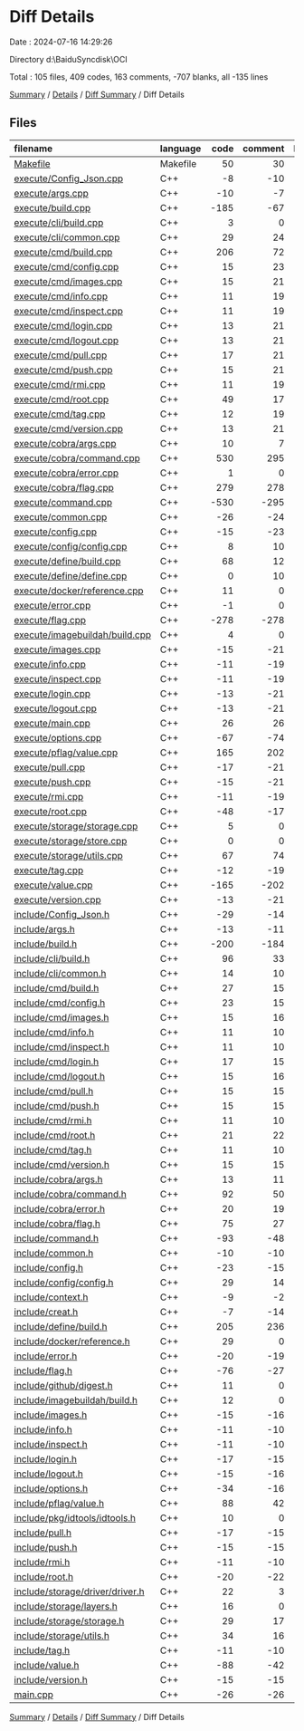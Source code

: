 # Diff Details

Date : 2024-07-16 14:29:26

Directory d:\\BaiduSyncdisk\\OCI

Total : 105 files,  409 codes, 163 comments, -707 blanks, all -135 lines

[Summary](results.md) / [Details](details.md) / [Diff Summary](diff.md) / Diff Details

## Files
| filename | language | code | comment | blank | total |
| :--- | :--- | ---: | ---: | ---: | ---: |
| [Makefile](/Makefile) | Makefile | 50 | 30 | 23 | 103 |
| [execute/Config_Json.cpp](/execute/Config_Json.cpp) | C++ | -8 | -10 | -1 | -19 |
| [execute/args.cpp](/execute/args.cpp) | C++ | -10 | -7 | 0 | -17 |
| [execute/build.cpp](/execute/build.cpp) | C++ | -185 | -67 | -16 | -268 |
| [execute/cli/build.cpp](/execute/cli/build.cpp) | C++ | 3 | 0 | 3 | 6 |
| [execute/cli/common.cpp](/execute/cli/common.cpp) | C++ | 29 | 24 | 5 | 58 |
| [execute/cmd/build.cpp](/execute/cmd/build.cpp) | C++ | 206 | 72 | 19 | 297 |
| [execute/cmd/config.cpp](/execute/cmd/config.cpp) | C++ | 15 | 23 | 4 | 42 |
| [execute/cmd/images.cpp](/execute/cmd/images.cpp) | C++ | 15 | 21 | 4 | 40 |
| [execute/cmd/info.cpp](/execute/cmd/info.cpp) | C++ | 11 | 19 | 2 | 32 |
| [execute/cmd/inspect.cpp](/execute/cmd/inspect.cpp) | C++ | 11 | 19 | 2 | 32 |
| [execute/cmd/login.cpp](/execute/cmd/login.cpp) | C++ | 13 | 21 | 3 | 37 |
| [execute/cmd/logout.cpp](/execute/cmd/logout.cpp) | C++ | 13 | 21 | 3 | 37 |
| [execute/cmd/pull.cpp](/execute/cmd/pull.cpp) | C++ | 17 | 21 | 4 | 42 |
| [execute/cmd/push.cpp](/execute/cmd/push.cpp) | C++ | 15 | 21 | 3 | 39 |
| [execute/cmd/rmi.cpp](/execute/cmd/rmi.cpp) | C++ | 11 | 19 | 2 | 32 |
| [execute/cmd/root.cpp](/execute/cmd/root.cpp) | C++ | 49 | 17 | 10 | 76 |
| [execute/cmd/tag.cpp](/execute/cmd/tag.cpp) | C++ | 12 | 19 | 2 | 33 |
| [execute/cmd/version.cpp](/execute/cmd/version.cpp) | C++ | 13 | 21 | 3 | 37 |
| [execute/cobra/args.cpp](/execute/cobra/args.cpp) | C++ | 10 | 7 | 0 | 17 |
| [execute/cobra/command.cpp](/execute/cobra/command.cpp) | C++ | 530 | 295 | 24 | 849 |
| [execute/cobra/error.cpp](/execute/cobra/error.cpp) | C++ | 1 | 0 | 2 | 3 |
| [execute/cobra/flag.cpp](/execute/cobra/flag.cpp) | C++ | 279 | 278 | 12 | 569 |
| [execute/command.cpp](/execute/command.cpp) | C++ | -530 | -295 | -24 | -849 |
| [execute/common.cpp](/execute/common.cpp) | C++ | -26 | -24 | -4 | -54 |
| [execute/config.cpp](/execute/config.cpp) | C++ | -15 | -23 | -4 | -42 |
| [execute/config/config.cpp](/execute/config/config.cpp) | C++ | 8 | 10 | 1 | 19 |
| [execute/define/build.cpp](/execute/define/build.cpp) | C++ | 68 | 12 | 4 | 84 |
| [execute/define/define.cpp](/execute/define/define.cpp) | C++ | 0 | 10 | 1 | 11 |
| [execute/docker/reference.cpp](/execute/docker/reference.cpp) | C++ | 11 | 0 | 2 | 13 |
| [execute/error.cpp](/execute/error.cpp) | C++ | -1 | 0 | -2 | -3 |
| [execute/flag.cpp](/execute/flag.cpp) | C++ | -278 | -278 | -12 | -568 |
| [execute/imagebuildah/build.cpp](/execute/imagebuildah/build.cpp) | C++ | 4 | 0 | 3 | 7 |
| [execute/images.cpp](/execute/images.cpp) | C++ | -15 | -21 | -4 | -40 |
| [execute/info.cpp](/execute/info.cpp) | C++ | -11 | -19 | -2 | -32 |
| [execute/inspect.cpp](/execute/inspect.cpp) | C++ | -11 | -19 | -2 | -32 |
| [execute/login.cpp](/execute/login.cpp) | C++ | -13 | -21 | -3 | -37 |
| [execute/logout.cpp](/execute/logout.cpp) | C++ | -13 | -21 | -3 | -37 |
| [execute/main.cpp](/execute/main.cpp) | C++ | 26 | 26 | 6 | 58 |
| [execute/options.cpp](/execute/options.cpp) | C++ | -67 | -74 | -4 | -145 |
| [execute/pflag/value.cpp](/execute/pflag/value.cpp) | C++ | 165 | 202 | 3 | 370 |
| [execute/pull.cpp](/execute/pull.cpp) | C++ | -17 | -21 | -3 | -41 |
| [execute/push.cpp](/execute/push.cpp) | C++ | -15 | -21 | -3 | -39 |
| [execute/rmi.cpp](/execute/rmi.cpp) | C++ | -11 | -19 | -2 | -32 |
| [execute/root.cpp](/execute/root.cpp) | C++ | -48 | -17 | -10 | -75 |
| [execute/storage/storage.cpp](/execute/storage/storage.cpp) | C++ | 5 | 0 | 1 | 6 |
| [execute/storage/store.cpp](/execute/storage/store.cpp) | C++ | 0 | 0 | 3 | 3 |
| [execute/storage/utils.cpp](/execute/storage/utils.cpp) | C++ | 67 | 74 | 4 | 145 |
| [execute/tag.cpp](/execute/tag.cpp) | C++ | -12 | -19 | -2 | -33 |
| [execute/value.cpp](/execute/value.cpp) | C++ | -165 | -202 | -3 | -370 |
| [execute/version.cpp](/execute/version.cpp) | C++ | -13 | -21 | -3 | -37 |
| [include/Config_Json.h](/include/Config_Json.h) | C++ | -29 | -14 | -18 | -61 |
| [include/args.h](/include/args.h) | C++ | -13 | -11 | -2 | -26 |
| [include/build.h](/include/build.h) | C++ | -200 | -184 | -4 | -388 |
| [include/cli/build.h](/include/cli/build.h) | C++ | 96 | 33 | 7 | 136 |
| [include/cli/common.h](/include/cli/common.h) | C++ | 14 | 10 | 1 | 25 |
| [include/cmd/build.h](/include/cmd/build.h) | C++ | 27 | 15 | 2 | 44 |
| [include/cmd/config.h](/include/cmd/config.h) | C++ | 23 | 15 | 1 | 39 |
| [include/cmd/images.h](/include/cmd/images.h) | C++ | 15 | 16 | 1 | 32 |
| [include/cmd/info.h](/include/cmd/info.h) | C++ | 11 | 10 | 1 | 22 |
| [include/cmd/inspect.h](/include/cmd/inspect.h) | C++ | 11 | 10 | 1 | 22 |
| [include/cmd/login.h](/include/cmd/login.h) | C++ | 17 | 15 | 1 | 33 |
| [include/cmd/logout.h](/include/cmd/logout.h) | C++ | 15 | 16 | 3 | 34 |
| [include/cmd/pull.h](/include/cmd/pull.h) | C++ | 15 | 15 | 1 | 31 |
| [include/cmd/push.h](/include/cmd/push.h) | C++ | 15 | 15 | 1 | 31 |
| [include/cmd/rmi.h](/include/cmd/rmi.h) | C++ | 11 | 10 | 1 | 22 |
| [include/cmd/root.h](/include/cmd/root.h) | C++ | 21 | 22 | 4 | 47 |
| [include/cmd/tag.h](/include/cmd/tag.h) | C++ | 11 | 10 | 1 | 22 |
| [include/cmd/version.h](/include/cmd/version.h) | C++ | 15 | 15 | 1 | 31 |
| [include/cobra/args.h](/include/cobra/args.h) | C++ | 13 | 11 | 2 | 26 |
| [include/cobra/command.h](/include/cobra/command.h) | C++ | 92 | 50 | 7 | 149 |
| [include/cobra/error.h](/include/cobra/error.h) | C++ | 20 | 19 | 5 | 44 |
| [include/cobra/flag.h](/include/cobra/flag.h) | C++ | 75 | 27 | 5 | 107 |
| [include/command.h](/include/command.h) | C++ | -93 | -48 | -7 | -148 |
| [include/common.h](/include/common.h) | C++ | -10 | -10 | -1 | -21 |
| [include/config.h](/include/config.h) | C++ | -23 | -15 | -1 | -39 |
| [include/config/config.h](/include/config/config.h) | C++ | 29 | 14 | 18 | 61 |
| [include/context.h](/include/context.h) | C++ | -9 | -2 | -5 | -16 |
| [include/creat.h](/include/creat.h) | C++ | -7 | -14 | -797 | -818 |
| [include/define/build.h](/include/define/build.h) | C++ | 205 | 236 | 16 | 457 |
| [include/docker/reference.h](/include/docker/reference.h) | C++ | 29 | 0 | 2 | 31 |
| [include/error.h](/include/error.h) | C++ | -20 | -19 | -5 | -44 |
| [include/flag.h](/include/flag.h) | C++ | -76 | -27 | -4 | -107 |
| [include/github/digest.h](/include/github/digest.h) | C++ | 11 | 0 | 4 | 15 |
| [include/imagebuildah/build.h](/include/imagebuildah/build.h) | C++ | 12 | 0 | 3 | 15 |
| [include/images.h](/include/images.h) | C++ | -15 | -16 | -1 | -32 |
| [include/info.h](/include/info.h) | C++ | -11 | -10 | -1 | -22 |
| [include/inspect.h](/include/inspect.h) | C++ | -11 | -10 | -1 | -22 |
| [include/login.h](/include/login.h) | C++ | -17 | -15 | -1 | -33 |
| [include/logout.h](/include/logout.h) | C++ | -15 | -16 | -3 | -34 |
| [include/options.h](/include/options.h) | C++ | -34 | -16 | -4 | -54 |
| [include/pflag/value.h](/include/pflag/value.h) | C++ | 88 | 42 | 2 | 132 |
| [include/pkg/idtools/idtools.h](/include/pkg/idtools/idtools.h) | C++ | 10 | 0 | 4 | 14 |
| [include/pull.h](/include/pull.h) | C++ | -17 | -15 | -1 | -33 |
| [include/push.h](/include/push.h) | C++ | -15 | -15 | -1 | -31 |
| [include/rmi.h](/include/rmi.h) | C++ | -11 | -10 | -1 | -22 |
| [include/root.h](/include/root.h) | C++ | -20 | -22 | -4 | -46 |
| [include/storage/driver/driver.h](/include/storage/driver/driver.h) | C++ | 22 | 3 | 4 | 29 |
| [include/storage/layers.h](/include/storage/layers.h) | C++ | 16 | 0 | 3 | 19 |
| [include/storage/storage.h](/include/storage/storage.h) | C++ | 29 | 17 | 8 | 54 |
| [include/storage/utils.h](/include/storage/utils.h) | C++ | 34 | 16 | 4 | 54 |
| [include/tag.h](/include/tag.h) | C++ | -11 | -10 | -1 | -22 |
| [include/value.h](/include/value.h) | C++ | -88 | -42 | -2 | -132 |
| [include/version.h](/include/version.h) | C++ | -15 | -15 | -1 | -31 |
| [main.cpp](/main.cpp) | C++ | -26 | -26 | -6 | -58 |

[Summary](results.md) / [Details](details.md) / [Diff Summary](diff.md) / Diff Details